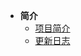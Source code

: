 <!-- _sidebar.md -->

* **简介**
  * [项目简介](/test-project/home.md)
  * [更新日志](/test-project/changlog.md)